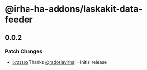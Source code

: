 # @irha-ha-addons/laskakit-data-feeder

## 0.0.2

### Patch Changes

- [`b721165`](https://github.com/radoslavirha/ha-addons/commit/b721165320ab9ae917c312dde6955481cb669054) Thanks [@radoslavirha](https://github.com/radoslavirha)! - Initial release
